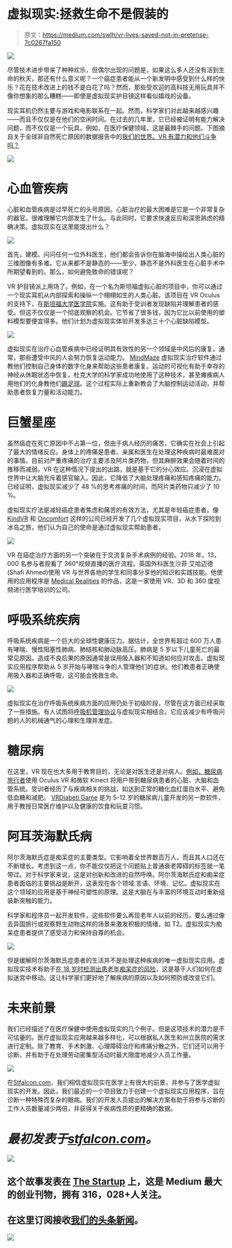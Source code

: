# 虚拟现实:拯救生命不是假装的

> 原文：<https://medium.com/swlh/vr-lives-saved-not-in-pretense-7c0267fa150>

![](img/920f1b3dc95276e3bf6218aeb487c95f.png)

尽管技术进步带来了种种欢乐，但偶尔出现的问题是，如果这么多人还没有活到生命的秋天，那还有什么意义呢？一个癌症患者能从一个新发明中感受到什么样的快乐？花在技术改进上的钱不是白花了吗？然而，那些受欢迎的高科技无用玩具并不像你想象的那么糟糕——即使是虚拟现实护目镜这样看似嬉戏的设备。

现实耳机仍然主要与游戏和电影联系在一起。然而，科学家们对此越来越感兴趣——而且不仅仅是在他们的空闲时间。在过去的几年里，它已经被证明有能力解决问题，而不仅仅是一个玩具。例如，在医疗保健领域，这是最棘手的问题。下图摘自关于全球非自然死亡原因的数据报告中的[我们的世界。VR 有潜力和他们斗争吗？](https://ourworldindata.org/causes-of-death)

![](img/a1d6420e486784005f698a167c4c991e.png)

# 心血管疾病

心脏和血管疾病是过早死亡的头号原因。心脏治疗的最大困难是它是一个非常复杂的器官。很难理解它内部发生了什么。与此同时，它要求快速反应和深思熟虑的精确决策。虚拟现实在这里能提出什么？

![](img/30a37cd9b72b77e7c115260edd5bf555.png)

首先，建模。问问任何一位外科医生，他们都会告诉你在脑海中描绘出人类心脏的三维图像有多难。它从来都不是静态的——至少，静态不是外科医生在心脏手术中所期望看到的。那么，如何避免致命的错误呢？

VR 护目镜派上用场了。例如，在一个名为斯坦福虚拟心脏的项目中，你可以通过一个现实耳机从内部探索和操纵一个栩栩如生的人类心脏。该项目在 VR Oculus 的支持下，在[斯坦福大学医学院](http://www.stanfordchildrens.org/en/about/news/releases/2017/virtual-reality-program)实施。这有助于受训者发现缺陷并理解患者的感受。但这不仅仅是一个彻底观察的机会。它节省了很多钱，因为它比以前使用的塑料模型要便宜得多。他们计划为虚拟现实体验开发多达三十个心脏缺陷模型。

![](img/dc6a639193c46a3fefe0dc0a8bb5370f.png)

虚拟现实在治疗心血管疾病中已经证明其有效性的另一个领域是中风后的康复。通常，那些遭受中风的人会努力恢复运动能力。 [MindMaze](https://www.mindmaze.com/) 虚拟现实治疗软件通过教他们控制自己身体的数字化身来帮助这些患者康复。运动的可视化有助于幸存的神经从休眠状态中恢复。杜克大学的科学家成功地使用了这种技术，甚至瘫痪病人用他们的化身教他们[踢足球](http://www.dailymail.co.uk/sciencetech/article-3734320/Could-paralysis-reversed-using-virtual-reality-Spinal-injury-victims-regain-feeling-legs-brain-training-exercises.html#ixzz5AwcN5qBH)。这个过程实际上重新教会了大脑控制运动活动，并帮助患者恢复力量和活动能力。

# 巨蟹星座

虽然癌症在死亡原因中不占第一位，但由于病人经历的痛苦，它确实在社会上引起了最大的情绪反应。身体上的疼痛是患者、亲属和医生在处理这种疾病时最难面对的事情。目前对严重疼痛的治疗主要涉及阿片类药物，但其麻醉效果会随着时间的推移而减弱。VR 在这种情况下提出的出路，就是基于它的分心效应。沉浸在虚拟世界中让大脑充斥着感官输入。因此，它降低了大脑处理疼痛和感知疼痛的能力。已经证明，虚拟现实减少了 48 %的思考疼痛的时间，而阿片类药物只减少了 10 %。

虚拟现实疗法是减轻癌症患者焦虑和痛苦的有效方法，尤其是年轻癌症患者。像 [KindVR](http://kindvr.com/) 和 [Oncomfort](https://www.oncomfort.com/en/) 这样的公司已经开发了几个虚拟现实项目，从水下探险到冰岛之旅，他们认为自己的使命是通过虚拟现实帮助患者。

![](img/8cd1211d1f34ff36f65d8897fb06c562.png)

VR 在癌症治疗方面的另一个突破在于交流复杂手术病例的经验。2016 年，13，000 名参与者观看了 360°视频直播的医疗流程。英国外科医生沙菲·艾哈迈德(Shafi Ahmed)使用 VR 与世界各地的学生和同事分享他的知识和实践技能。他使用的应用程序是 [Medical Realities](https://www.medicalrealities.com/) 的作品，这是一家使用 VR、3D 和 360 度视频进行医学培训的公司。

# 呼吸系统疾病

呼吸系统疾病是一个巨大的全球性健康压力。据估计，全世界有超过 600 万人患有哮喘、慢性阻塞性肺病、肺结核和肺动脉高压。肺病是 5 岁以下儿童死亡的最常见原因。造成不良后果的原因通常是误用吸入器和不知道如何应对攻击。虚拟现实应用程序帮助从 5 岁开始与哮喘斗争的人管理他们的症状。他们教患者正确使用吸入器和正确呼吸，这可能会挽救生命。

![](img/d992c50e06d4e9b53aba11b846437249.png)

虚拟现实在治疗呼吸系统疾病方面的应用仍处于初级阶段，尽管在这方面已经采取了一些措施。有人试图将[呼吸机管理协议](http://www.nyu.edu/classes/keefer/therapy/therapy2.html)与虚拟现实相结合。它应该减少有呼吸问题的人的机械通气的心理和生理并发症。

# 糖尿病

在这里，VR 现在也大多用于教育目的，无论是对医生还是对病人。[例如，糖尿病旅行者](http://www.diabetesvoyager.co.uk/)使用 Oculus VR 和微软 Kinect 将用户带到糖尿病患者的心脏、大脑和血管系统。受训者经历了与疾病相关的挑战，如达到正常的糖化血红蛋白水平、避免低血糖和减肥。 [VRDiabeti Game](https://www.enfoglobe.com/index.php/en/vr-diabetes) 是为 5-12 岁的糖尿病儿童开发的另一款软件，用于教授日常医疗维护以及健康的饮食和玩耍习惯。

# 阿耳茨海默氏病

阿尔茨海默氏症是痴呆症的主要类型。它影响着全世界数百万人，而且其人口还在不断增长。考虑到这一点，你不能仅仅把这个问题贴上普通衰老障碍的标签就一笔带过。对于科学家来说，这是对创新和改进的自然呼唤。阿尔茨海默氏症和痴呆症患者面临的主要挑战是断开，这表现在各个领域:言语、环境、记忆。虚拟现实在这个领域的应用是基于神经可塑性的原理。这是大脑在与丰富的环境互动时重新组装新突触的能力。

科学家和程序员一起开发软件，这些软件要么再现老年人以前的经历，要么通过像去异国旅行或观察野生动物这样的场景来激发积极的情绪，如 T2。虚拟现实为痴呆症患者提供了感受活力和保持自尊的机会。

![](img/e4d261748417cc322a8fc0fb717f89b7.png)

但是缓解阿尔茨海默氏症患者的生活并不是处理这种疾病的唯一虚拟现实应用。虚拟现实技术有助于[在 18 岁时检测出患老年痴呆症的风险](http://www.bbc.com/news/health-34607267)，这是基于人们如何在虚拟迷宫中移动。这让科学家们更好地了解疾病的原因以及如何预防或改变它们。

# 未来前景

我们已经描述了在医疗保健中使用虚拟现实的几个例子。但是这项技术的潜力是不可估量的。医疗虚拟现实应用越来越多样化，可以根据私人医生和州立医院的需求进行定制。除了教育、手术刺激、心理障碍治疗和疼痛分散之外，它们还可以用于诊断，并有助于在处理劳动密集型活动时最大限度地减少人员工作量。

![](img/f4d98621e4747289d5c6d51e498b0bd4.png)

在[Stfalcon.com](https://stfalcon.com/)，我们相信虚拟现实在医学上有很大的前景，并参与了医学虚拟现实的开发。因此，我们最近的一个项目致力于创建一个虚拟现实应用程序，旨在诊断一种特殊而复杂的眼病。我们的开发人员提出的解决方案有助于将参与诊断的工作人员数量减少两倍，并获得关于疾病性质的更精确的数据。

# *最初发表于*[*stfalcon.com*](https://stfalcon.com/en/blog/post/VR-in-healthcare)*。*

[![](img/308a8d84fb9b2fab43d66c117fcc4bb4.png)](https://medium.com/swlh)

## 这个故事发表在 [The Startup](https://medium.com/swlh) 上，这是 Medium 最大的创业刊物，拥有 316，028+人关注。

## 在这里订阅接收[我们的头条新闻](http://growthsupply.com/the-startup-newsletter/)。

[![](img/b0164736ea17a63403e660de5dedf91a.png)](https://medium.com/swlh)